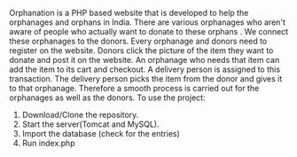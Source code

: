 Orphanation is a PHP based website that is developed to help the orphanages and orphans in India. There are various orphanages who aren't aware of people who actually
want to donate to these orphans . We connect these orphanages to the donors. Every orphanage and donors need to register on the website. Donors click the picture of the
item they want to donate and post it on the website. An orphanage who needs that item can add the item to its cart and checkout. A delivery person is assigned to this
transaction. The delivery person picks the item from the donor and gives it to that orphanage. Therefore a smooth process is carried out for the orphanages as well as
the donors. To use the project:
1. Download/Clone the repository.
2. Start the server(Tomcat and MySQL).
3. Import the database (check for the entries)
4. Run index.php
